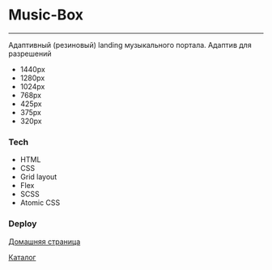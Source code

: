 # Music-Box
___
Адаптивный (резиновый) landing музыкального портала.
Адаптив для разрешений
* 1440px
* 1280px
* 1024px
* 768px
* 425px
* 375px
* 320px

### Tech

* HTML
* CSS
* Grid layout
* Flex
* SCSS
* Atomic CSS


### Deploy

[Домашняя страница](https://turetskayairina.github.io/layout-designer-project-lvl2/index.html)

[Каталог](https://turetskayairina.github.io/layout-designer-project-lvl2/catalog.html)


